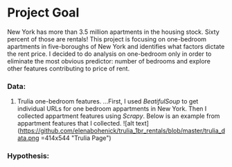 
# Project Goal

New York has more than 3.5 million apartments in the housing stock. Sixty percent of those are rentals! This project is focusing on one-bedroom apartments in five-boroughs of New York and identifies what factors dictate the rent price. I decided to do analysis on one-bedroom only in order to eliminate the most obvious predictor: number of bedrooms and explore other features contributing to price of rent. 


### Data:
1. Trulia one-bedroom features. 
...First, I used *BeatifulSoup* to get individual URLs for one bedroom appartments in New York. Then I collected appartment features using *Scrapy*. Below is an example from appartment features that I collected. 
![alt text](https://github.com/elenabohenick/trulia_1br_rentals/blob/master/trulia_data.png =414x544 "Trulia Page")


### Hypothesis:



